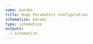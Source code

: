 ```yaml
---
name: params
title: Hugo Parameters Configuration
schematize: params
type: schematize
outputs:
  - Schematize
---
```

